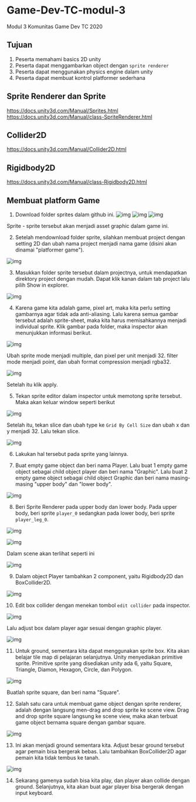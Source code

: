 # Game-Dev-TC-modul-3
Modul 3 Komunitas Game Dev TC 2020

## Tujuan
1. Peserta memahami basics 2D unity
2. Peserta dapat menggambarkan object dengan ```sprite renderer```
3. Peserta dapat menggunakan physics engine dalam unity
4. Peserta dapat membuat kontrol platformer sederhana

## Sprite Renderer dan Sprite
https://docs.unity3d.com/Manual/Sprites.html
https://docs.unity3d.com/Manual/class-SpriteRenderer.html

## Collider2D
https://docs.unity3d.com/Manual/Collider2D.html

## Rigidbody2D
https://docs.unity3d.com/Manual/class-Rigidbody2D.html

## Membuat platform Game

1. Download folder sprites dalam github ini.
![img](sprites/player.png)
![img](sprites/player_leg.png)
![img](sprites/tilemap.png)

Sprite - sprite tersebut akan menjadi asset graphic dalam game ini.

2. Setelah mendownload folder sprite, silahkan membuat project dengan setting 2D dan ubah nama project menjadi nama game (disini akan dinamai "platformer game").

![img](img/project_setup.png)

3. Masukkan folder sprite tersebut dalam projectnya, untuk mendapatkan direktory project dengan mudah. Dapat klik kanan dalam tab project lalu pilih Show in explorer.

![img](img/project_dir_show.png)

4. Karena game kita adalah game, pixel art, maka kita perlu setting gambarnya agar tidak ada anti-aliasing. Lalu karena semua gambar tersebut adalah sprite-sheet, maka kita harus memisahkannya menjadi individual sprite.
Klik gambar pada folder, maka inspector akan menunjukkan informasi berikut.

![img](img/sprite_inspector.png)

Ubah sprite mode menjadi multiple, dan pixel per unit menjadi 32. filter mode menjadi point, dan ubah format compression menjadi rgba32.

![img](img/sprite_good_setting.png)

Setelah itu klik apply.

5. Tekan sprite editor dalam inspector untuk memotong sprite tersebut. Maka akan keluar window seperti berikut

![img](img/sprite_editor.png)

Setelah itu, tekan slice dan ubah type ke ```Grid By Cell Size``` dan ubah x dan y menjadi 32. Lalu tekan slice.

![img](img/sprite_editor_2.png)

6. Lakukan hal tersebut pada sprite yang lainnya.

7. Buat empty game object dan beri nama Player. Lalu buat 1 empty game object sebagai child object player dan beri nama "Graphic". Lalu buat 2 empty game object sebagai child object Graphic dan beri nama masing-masing "upper body" dan "lower body".

![img](img/player_hierarchy.png)

8. Beri Sprite Renderer pada upper body dan lower body. Pada upper body, beri sprite ```player_0``` sedangkan pada lower body, beri sprite ```player_leg_0```.

![img](img/upper_body_sprite_renderer.png)

![img](img/lower_body_sprite_renderer.png)

Dalam scene akan terlihat seperti ini

![img](img/player_scene.png)

9. Dalam object Player tambahkan 2 component, yaitu Rigidbody2D dan BoxCollider2D.

![img](img/player_inspector.png)

10. Edit box collider dengan menekan tombol ```edit collider``` pada inspector.

![img](img/edit_collider.png)

Lalu adjust box dalam player agar sesuai dengan graphic player.

![img](img/edited_collider_box.png)

11. Untuk ground, sementara kita dapat menggunakan sprite box. Kita akan belajar tile map di pelajaran selanjutnya. Unity menyediakan primitive sprite. Primitive sprite yang disediakan unity ada 6, yaitu Square, Triangle, Diamon, Hexagon, Circle, dan Polygon.

![img](img/primitive_sprite.png)

Buatlah sprite square, dan beri nama "Square".

12. Salah satu cara untuk membuat game object dengan sprite renderer, adalah dengan langsung men-drag and drop sprite ke scene view. Drag and drop sprite square langsung ke scene view, maka akan terbuat game object bernama square dengan gambar square.

![img](img/square_scene_view.png)

13. Ini akan menjadi ground sementara kita. Adjust besar ground tersebut agar pemain bisa bergerak bebas. Lalu tambahkan BoxCollider2D agar pemain kita tidak tembus ke tanah.

![img](img/ground_added.png)

14. Sekarang gamenya sudah bisa kita play, dan player akan collide dengan ground. Selanjutnya, kita akan buat agar player bisa bergerak dengan input keyboard.